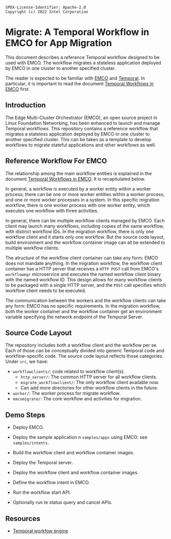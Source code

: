 ```text
SPDX-License-Identifier: Apache-2.0
Copyright (c) 2022 Intel Corporation
```
<!-- omit in toc -->
# Migrate: A Temporal Workflow in EMCO for App Migration

This document describes a reference Temporal workflow designed to be used
with EMCO. The workflow migrates a stateless application deployed by EMCO
in one cluster to another specified cluster. 

The reader is expected to be familiar with
[EMCO](https://gitlab.com/project-emco/core/emco-base) and
[Temporal](https://docs.temporal.io/docs/temporal-explained/introduction).
In particular, it is important to read the document [Temporal Workflows in
EMCO](https://gitlab.com/project-emco/core/emco-base/-/blob/emco-temporal/docs/user/Temporal_Workflows_In_EMCO.md) first.

## Introduction
The Edge Multi-Cluster Orchestrator (EMCO), an open source project in Linux
Foundation Networking, has been enhanced to launch and manage Temporal
workflows. This repository contains a reference workflow that migrates
a stateless application deployed by EMCO in one cluster to another
specified cluster. This can be taken as a template to develop workflows to
migrate stateful applications and other workflows as well.

## Reference Workflow For EMCO
The relationship among the main workflow entities is explained in the document
[Temporal Workflows in EMCO](https://gitlab.com/project-emco/core/emco-base/-/blob/emco-temporal/docs/user/Temporal_Workflows_In_EMCO.md). It is recapitulated below.

In general, a workflow is executed by a worker entity within a worker process;
there can be one or more worker entities within a worker process, and one or
more worker processes in a system. In this specific migration workflow, there
is one worker process with one worker entity, which executes one workflow
with three activities.

In general, there can be multiple workflow clients managed by EMCO. Each
client may launch many workflows, including copies of the same workflow,
with distinct workflow IDs. In the migration workflow, there is only one
workflow client and it starts only one workflow. But the source code
layout, build environment and the workflow container image can all be
extended to multiple workflow clients.

The atructure of the workflow client container can take any form: EMCO does
not mandate anything. In the migration workflow, the workflow client
container has a HTTP server that receives a `HTTP POST` call from EMCO's
`workflowmgr` microservice and executes the named workflow client binary
with the named workflow ID. This design allows for many workflow clients
to be packaged with a single HTTP server, and the `POST` call specifies
which workflow client needs to be executed.

The communication between the workers and the workflow clients can take any
form: EMCO has no specific requirements. In the migration workflow, both
the worker container and the workflow container get an environment variable
specifying the network endpoint of the Temporal Server.

## Source Code Layout
The repository includes both a workflow client and the workflow per se. 
Each of those can be conceptually divided into generic Temporal code
and workflow-specific code. The source code layout reflects those
categories. Under `src`, we have:

 * `workflowclients/`: code related to workflow client(s).
   * `http_server/`: The common HTTP server for all workflow clients.
   * `migrate_workflowclient/`: The only workflow client available now.
   * Can add more directories for other workflow clients in the future.
 * `worker/`: The worker process for migrate workflow.
 * `emcomigrate/`:  The core workflow and activities for migration.

## Demo Steps

* Deploy EMCO.

* Deploy the sample application n `samples/apps` using EMCO: see `samples/intents`.

* Build the workflow client and workflow container images.

* Deploy the Temporal server.

* Deploy the workflow client and workflow container images.

* Define the workflow intent in EMCO.

* Run the workflow start API.

* Optionally run te status query and cancel APIs.

## Resources
 * [Temporal workfow engine](https://docs.temporal.io/docs/temporal-explained/introduction)

